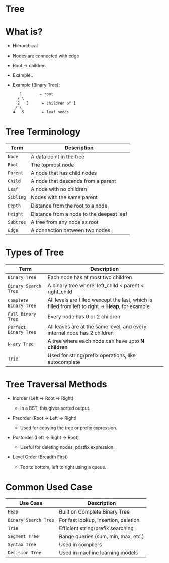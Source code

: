 Tree
=============
# What is?
- Hierarchical 
- Nodes are connected with edge
- Root -> children
- Example..
    
- Example (Binary Tree):

         1        ← root
        / \
        2   3      ← children of 1
       / \
      4   5        ← leaf nodes

# Tree Terminology
| Term    | Description                              |
| ------- | ---------------------------------------- |
| `Node`    | A data point in the tree                 |
| `Root`    | The topmost node                         |
| `Parent`  | A node that has child nodes              |
| `Child`   | A node that descends from a parent       |
| `Leaf`    | A node with no children                  |
| `Sibling` | Nodes with the same parent               |
| `Depth`   | Distance from the root to a node         |
| `Height`  | Distance from a node to the deepest leaf |
| `Subtree` | A tree from any node as root             |
| `Edge`    | A connection between two nodes           |

# Types of Tree
| Term    | Description                              |
| ------- | ---------------------------------------- |
| `Binary Tree`    | Each node has at most two children |
| `Binary Search Tree`    | A binary tree where: left_child < parent < right_child|
| `Complete Binary Tree`  | All levels are filled wexcept the last, which is filled from left to right -> **Heap**, for example              |
| `Full Binary Tree`   | Every node has 0 or 2 children |
| `Perfect Binary Tree`    | All leaves are at the same level, and every internal node has 2 children                  |
| `N-ary Tree` | A tree where each node can have upto **N children**|
| `Trie`   | Used for string/prefix operations, like autocomplete |

# Tree Traversal Methods
- Inorder (Left → Root → Right)
    - In a BST, this gives sorted output.

- Preorder (Root → Left → Right)
    - Used for copying the tree or prefix expression.

- Postorder (Left → Right → Root)
    - Useful for deleting nodes, postfix expression.

- Level Order (Breadth First)
    - Top to bottom, left to right using a queue.


# Common Used Case
| Use Case           | Description                          |
| ------------------ | ------------------------------------ |
| `Heap          `     | Built on Complete Binary Tree        |
| `Binary Search Tree` | For fast lookup, insertion, deletion |
| `Trie             `  | Efficient string/prefix searching    |
| `Segment Tree    `   | Range queries (sum, min, max, etc.)  |
| `Syntax Tree     `   | Used in compilers                    |
| `Decision Tree   `   | Used in machine learning models      |
